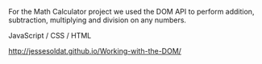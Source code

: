 For the Math Calculator project we used the DOM API to perform addition, subtraction, multiplying and division on any numbers. 

JavaScript / CSS / HTML

http://jessesoldat.github.io/Working-with-the-DOM/
